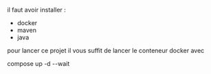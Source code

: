 il faut avoir installer :

- docker
- maven
- java

pour lancer ce projet il vous suffit de lancer le conteneur docker avec

compose up -d --wait

